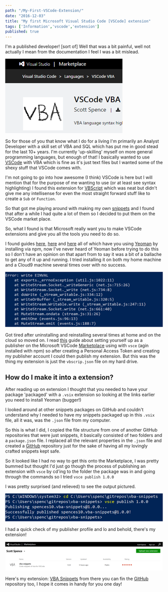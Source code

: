 ```yaml
---
path: "/My-First-VSCode-Extension/"
date: "2016-12-03"
title: "My first Microsoft Visual Studio Code [VSCode] extension"
tags: ['Information','vscode','extension']
published: true
---
```


I'm a published developer! [sort of] Well that was a bit painful, well not
actually I mean from the documentation I feel I was a bit mislead.

![market-place-image](./visual-studio-marketplace.png)

So for those of you that know what I do for a living I'm primarily an Analyst
Developer with a skill set of VBA and SQL which has put me in good stead for the
last 10+ years. I'm currently 'up-skilling' myself on more general programming
languages, but enough of that! I basically wanted to use [VSCode][vscode] with
VBA which is fine as it's just text files but I wanted some of the shexy stuff
that VSCode comes with.

I'm not going to go into how awesome (I think) VSCode is here but I will mention
that for the purpose of me wanting to use (or at least see syntax highlighting)
I found this extension for [VBScript][vbscript] which was neat but didn't give
me any intellisense for even the most straight forward stuff like to create a
`Sub` or `Function`.

So that got me playing around with making my own [snippets][snippets] and I
found that after a while I had quite a lot of them so I decided to put them on
the VSCode market place.

So, what I found is that Microsoft really want you to make VSCode extensions and
give you all the tools you need to do so.

I found guides [here][guide1], [here][guide2] and [here][guide3] all of which
have you using [Yeoman](http://yeoman.io/) by installing via npm, now I've never
heard of Yeoman before trying to do this so I don't have an opinion on that
apart from to say it was a bit of a ballache to get any of it up and running. I
tried installing it on both my home machine and a Cloud9 machine several times
over with no success.

![YeomanErr](./yeoman-err.png)

Got tired after uninstalling and reinstalling several times at home and on the
cloud so moved on. I read
[this](https://code.visualstudio.com/docs/tools/vscecli) guide about setting
yourself up as a publisher on the Microsoft VSCode
[Marketplace](https://marketplace.visualstudio.com/) using with `vsce` (agin
installed with npm) so after creating a Personal Access Token and creating my
publisher account I could then publish my extension. But this was the thing my
extension is just the `vbscrip.json` file on my hard drive.

## How do I make it into a extension?

After reading up on extension I thought that you needed to have your package
'packaged' with a `.vsix` extension so looking at the links earlier you need to
install Yeoman (bugger!)

I looked around at other snippets packages on GitHub and couldn't understand why
I needed to have my snippets packaged up in this `.vsix` file, all it was, was
the `.json` file from my computer.

So this is what I did, I copied the file structure from one of another GitHub
repositories that were just snippets, it basically consisted of two folders and
a `package.json` file. I replaced all the relevant properties in the `.json`
file and created a [GitHub](https://github.com/spences10/vba-snippets)
repository just for the sake of having all my lovingly crafted snippets kept
safe.

So it looked like I had no way to get this onto the Marketplace, I was pretty
bummed but thought I'd just go though the process of publishing an extension
with `vsce` by cd'ing to the folder the package was in and going through the
commands so I tried `vsce publish 1.0.0`

I was pretty surprised (and relieved) to see the output pictured.

![vscePublish](./vsce-publish.png)

I had a quick check of my publisher profile and lo and behold, there's my
extension!

![YeomanErr](./marketplace-extensions-management.png)

Here's my extension:
[VBA Snippets](https://marketplace.visualstudio.com/items?itemName=spences10.vba-snippets)
from there you can fin the [GitHub](https://github.com/spences10/vba-snippets)
repository too, I hope it comes in handy for you one day!

<!-- Links -->

[vbscript]: https://marketplace.visualstudio.com/items?itemName=luggage66.VBScript
[vscode]: https://code.visualstudio.com/
[snippets]: https://code.visualstudio.com/Docs/customization/userdefinedsnippets
[guide1]: https://code.visualstudio.com/docs/extensions/overview
[guide2]: https://code.visualstudio.com/docs/extensions/example-hello-world
[guide3]: https://code.visualstudio.com/docs/extensions/testing-extensions

<!-- Images -->
